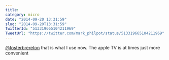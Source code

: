 ```yaml
---
title: 
category: micro
date: "2014-09-20 13:31:59"
slug: "2014-09-20T13:31:59"
TwitterId: "513319665104211969"
TweetUrl: "https://twitter.com/mark_philpot/status/513319665104211969"
---
```


[@fosterbrereton](https://twitter.com/fosterbrereton) that is what I use now.
The apple TV is at times just more convenient
